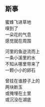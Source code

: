 ## 斯事
蜜蜂飞进草地<br>
嗅到了<br>
一朵花的气息<br>
感觉就在周围<br>

河里的鱼逆流而上<br>
一条小溪里的水<br>
不知从哪里带来了<br>
一颗小小的卵石<br>

曾挂在谁脖子上的<br>
两块断玉<br>
或掩埋在土里<br>
或沉没在湖底<br>
